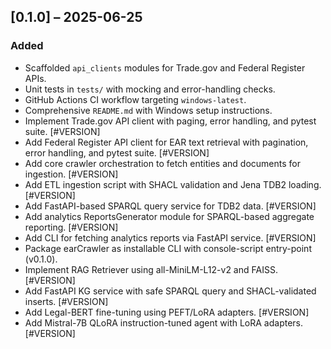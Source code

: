 ## [0.1.0] – 2025-06-25
### Added
- Scaffolded `api_clients` modules for Trade.gov and Federal Register APIs.
- Unit tests in `tests/` with mocking and error-handling checks.
- GitHub Actions CI workflow targeting `windows-latest`.
- Comprehensive `README.md` with Windows setup instructions.
- Implement Trade.gov API client with paging, error handling, and pytest suite. [#VERSION]
- Add Federal Register API client for EAR text retrieval with pagination, error handling, and pytest suite. [#VERSION]
- Add core crawler orchestration to fetch entities and documents for ingestion. [#VERSION]
- Add ETL ingestion script with SHACL validation and Jena TDB2 loading. [#VERSION]
- Add FastAPI-based SPARQL query service for TDB2 data. [#VERSION]
- Add analytics ReportsGenerator module for SPARQL-based aggregate reporting. [#VERSION]
- Add CLI for fetching analytics reports via FastAPI service. [#VERSION]
- Package earCrawler as installable CLI with console-script entry-point (v0.1.0).
- Implement RAG Retriever using all-MiniLM-L12-v2 and FAISS. [#VERSION]
- Add FastAPI KG service with safe SPARQL query and SHACL-validated inserts. [#VERSION]
- Add Legal-BERT fine-tuning using PEFT/LoRA adapters. [#VERSION]
- Add Mistral-7B QLoRA instruction-tuned agent with LoRA adapters. [#VERSION]
